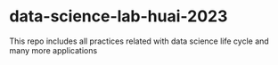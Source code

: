 # data-science-lab-huai-2023
This repo includes all practices related with data science life cycle and many more applications
